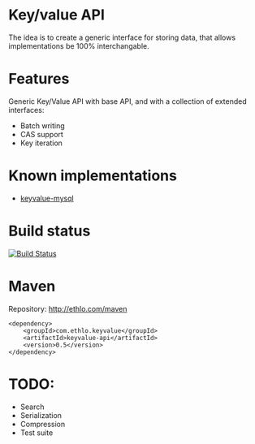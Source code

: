 Key/value API
========================================================

The idea is to create a generic interface for storing data, that allows implementations be 100% interchangable.


Features
========

Generic Key/Value API with base API, and with a collection of extended interfaces:
- Batch writing
- CAS support
- Key iteration

Known implementations
=====================
- [keyvalue-mysql](http://github.com/ethlo/keyvalue-mysql)

Build status
============
[![Build Status](https://travis-ci.org/ethlo/keyvalue-api.png?branch=master)](https://travis-ci.org/ethlo/keyvalue-api)

Maven
=====

Repository: http://ethlo.com/maven

```
<dependency>
	<groupId>com.ethlo.keyvalue</groupId>
	<artifactId>keyvalue-api</artifactId>
	<version>0.5</version>
</dependency>
```

TODO:
=====
- Search
- Serialization
- Compression
- Test suite
